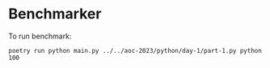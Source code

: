 # Benchmarker

To run benchmark:

```
poetry run python main.py ../../aoc-2023/python/day-1/part-1.py python 100
```

